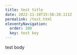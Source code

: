 ```yaml
---
title: test title
date: 2022-11-18T15:56:28.111Z
permalink: /test.html
eleventyNavigation:
  order: 100
  key: test key
---
```

t﻿est body